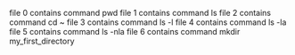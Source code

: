  file 0 contains command pwd
file 1 contains command ls
file 2 contains command cd ~
file 3 contains command ls -l
file 4 contains command ls -la
file 5 contains command ls -nla
file 6 contains command mkdir my_first_directory
